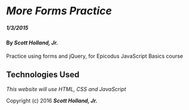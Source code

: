 # _More Forms Practice_

##### _1/3/2015_

#### By _**Scott Holland, Jr.**_

Practice using forms and jQuery, for Epicodus JavaScript Basics course

## Technologies Used

_This website will use HTML, CSS and JavaScript_

Copyright (c) 2016 **_Scott Holland, Jr._**
